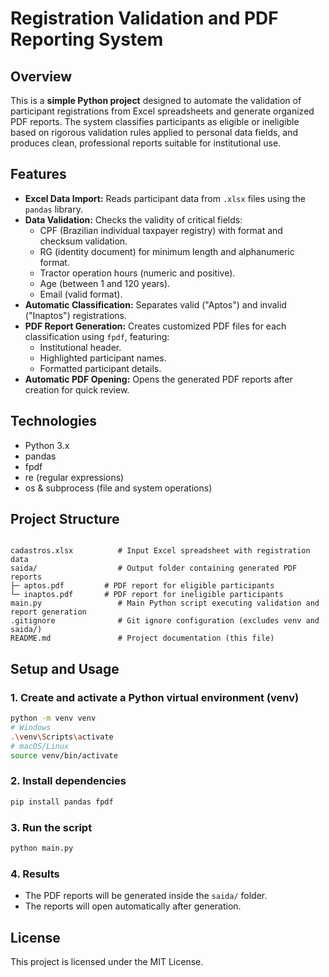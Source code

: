 # Registration Validation and PDF Reporting System

## Overview
This is a **simple Python project** designed to automate the validation of participant registrations from Excel spreadsheets and generate organized PDF reports. The system classifies participants as eligible or ineligible based on rigorous validation rules applied to personal data fields, and produces clean, professional reports suitable for institutional use.

## Features
- **Excel Data Import:** Reads participant data from `.xlsx` files using the `pandas` library.
- **Data Validation:** Checks the validity of critical fields:
  - CPF (Brazilian individual taxpayer registry) with format and checksum validation.
  - RG (identity document) for minimum length and alphanumeric format.
  - Tractor operation hours (numeric and positive).
  - Age (between 1 and 120 years).
  - Email (valid format).
- **Automatic Classification:** Separates valid ("Aptos") and invalid ("Inaptos") registrations.
- **PDF Report Generation:** Creates customized PDF files for each classification using `fpdf`, featuring:
  - Institutional header.
  - Highlighted participant names.
  - Formatted participant details.
- **Automatic PDF Opening:** Opens the generated PDF reports after creation for quick review.

## Technologies
- Python 3.x
- pandas
- fpdf
- re (regular expressions)
- os & subprocess (file and system operations)

## Project Structure
```

cadastros.xlsx          # Input Excel spreadsheet with registration data
saida/                  # Output folder containing generated PDF reports
├─ aptos.pdf         # PDF report for eligible participants
└─ inaptos.pdf       # PDF report for ineligible participants
main.py                 # Main Python script executing validation and report generation
.gitignore              # Git ignore configuration (excludes venv and saida/)
README.md               # Project documentation (this file)

````

## Setup and Usage

### 1. Create and activate a Python virtual environment (venv)
```bash
python -m venv venv
# Windows
.\venv\Scripts\activate
# macOS/Linux
source venv/bin/activate
````

### 2. Install dependencies

```bash
pip install pandas fpdf
```

### 3. Run the script

```bash
python main.py
```

### 4. Results

* The PDF reports will be generated inside the `saida/` folder.
* The reports will open automatically after generation.

## License

This project is licensed under the MIT License.


